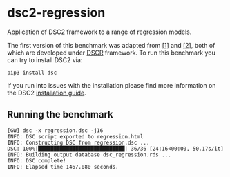 # dsc2-regression
Application of DSC2 framework to a range of regression models.

The first version of this benchmark was adapted from [[1]](https://github.com/xiangzhu/dscr_en) and [[2]](https://github.com/mengyin/dscr-example), both of which are developed under [DSCR](https://github.com/stephens999/dscr) framework. To run this benchmark you can try to install DSC2 via:

```
pip3 install dsc
```
If you run into issues with the installation please find more information on the DSC2 [installation guide](https://stephenslab.github.io/dsc-wiki/installation.html). 

## Running the benchmark
```
[GW] dsc -x regression.dsc -j16
INFO: DSC script exported to regression.html
INFO: Constructing DSC from regression.dsc ...
DSC: 100%|████████████████████████████| 36/36 [24:16<00:00, 50.17s/it]
INFO: Building output database dsc_regression.rds ...
INFO: DSC complete!
INFO: Elapsed time 1467.080 seconds.
```
